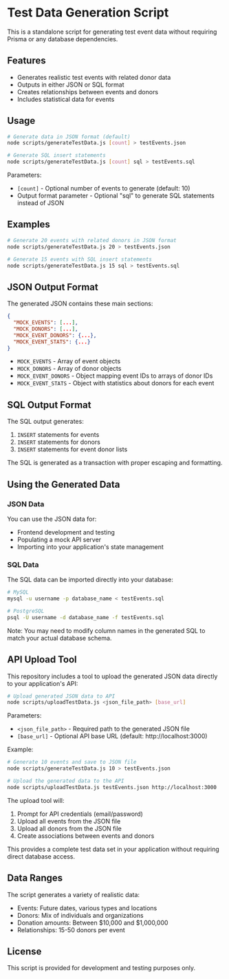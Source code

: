 # Test Data Generation Script

This is a standalone script for generating test event data without requiring Prisma or any database dependencies.

## Features

- Generates realistic test events with related donor data
- Outputs in either JSON or SQL format
- Creates relationships between events and donors
- Includes statistical data for events

## Usage

```bash
# Generate data in JSON format (default)
node scripts/generateTestData.js [count] > testEvents.json

# Generate SQL insert statements
node scripts/generateTestData.js [count] sql > testEvents.sql
```

Parameters:
- `[count]` - Optional number of events to generate (default: 10)
- Output format parameter - Optional "sql" to generate SQL statements instead of JSON

## Examples

```bash
# Generate 20 events with related donors in JSON format
node scripts/generateTestData.js 20 > testEvents.json

# Generate 15 events with SQL insert statements
node scripts/generateTestData.js 15 sql > testEvents.sql
```

## JSON Output Format

The generated JSON contains these main sections:

```json
{
  "MOCK_EVENTS": [...],
  "MOCK_DONORS": [...],
  "MOCK_EVENT_DONORS": {...},
  "MOCK_EVENT_STATS": {...}
}
```

- `MOCK_EVENTS` - Array of event objects
- `MOCK_DONORS` - Array of donor objects
- `MOCK_EVENT_DONORS` - Object mapping event IDs to arrays of donor IDs
- `MOCK_EVENT_STATS` - Object with statistics about donors for each event

## SQL Output Format

The SQL output generates:

1. `INSERT` statements for events
2. `INSERT` statements for donors
3. `INSERT` statements for event donor lists

The SQL is generated as a transaction with proper escaping and formatting.

## Using the Generated Data

### JSON Data

You can use the JSON data for:
- Frontend development and testing
- Populating a mock API server
- Importing into your application's state management

### SQL Data

The SQL data can be imported directly into your database:

```bash
# MySQL
mysql -u username -p database_name < testEvents.sql

# PostgreSQL
psql -U username -d database_name -f testEvents.sql
```

Note: You may need to modify column names in the generated SQL to match your actual database schema.

## API Upload Tool

This repository includes a tool to upload the generated JSON data directly to your application's API:

```bash
# Upload generated JSON data to API
node scripts/uploadTestData.js <json_file_path> [base_url]
```

Parameters:
- `<json_file_path>` - Required path to the generated JSON file
- `[base_url]` - Optional API base URL (default: http://localhost:3000)

Example:
```bash
# Generate 10 events and save to JSON file
node scripts/generateTestData.js 10 > testEvents.json

# Upload the generated data to the API
node scripts/uploadTestData.js testEvents.json http://localhost:3000
```

The upload tool will:
1. Prompt for API credentials (email/password)
2. Upload all events from the JSON file
3. Upload all donors from the JSON file
4. Create associations between events and donors

This provides a complete test data set in your application without requiring direct database access.

## Data Ranges

The script generates a variety of realistic data:

- Events: Future dates, various types and locations
- Donors: Mix of individuals and organizations
- Donation amounts: Between $10,000 and $1,000,000
- Relationships: 15-50 donors per event

## License

This script is provided for development and testing purposes only. 